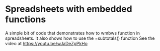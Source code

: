 # Spreadsheets with embedded functions
A simple bit of code that demonstrates how to wmbws function in spreadsheets. It also shows how to use the =subtotals() function
See the video at https://youtu.be/wJaDeZgPkHo


